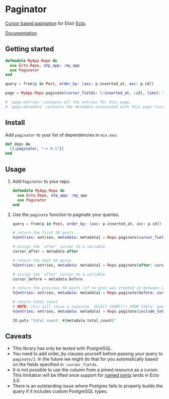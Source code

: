 # Paginator

[Cursor based pagination](http://use-the-index-luke.com/no-offset) for Elixir [Ecto](https://github.com/elixir-ecto/ecto).

[Documentation](https://hexdocs.pm/paginator)

## Getting started

```elixir
defmodule MyApp.Repo do
  use Ecto.Repo, otp_app: :my_app
  use Paginator
end

query = from(p in Post, order_by: [asc: p.inserted_at, asc: p.id])

page = MyApp.Repo.paginate(cursor_fields: [:inserted_at, :id], limit: 50)

# `page.entries` contains all the entries for this page.
# `page.metadata` contains the metadata associated with this page (cursors, limit, total count)
```

## Install

Add `paginator` to your list of dependencies in `mix.exs`:

```elixir
def deps do
  [{:paginator, "~> 0.1"}]
end
```

## Usage

1. Add `Paginator` to your repo.

    ```elixir
    defmodule MyApp.Repo do
      use Ecto.Repo, otp_app: :my_app
      use Paginator
    end
    ```

2. Use the `paginate` function to paginate your queries.

    ```elixir
    query = from(p in Post, order_by: [asc: p.inserted_at, asc: p.id])

    # return the first 50 posts
    %{entries: entries, metadata: metadata} = Repo.paginate(cursor_fields: [:inserted_at, :id], limit: 50)

    # assign the `after` cursor to a variable
    cursor_after = metadata.after

    # return the next 50 posts
    %{entries: entries, metadata: metadata} = Repo.paginate(after: cursor_after, cursor_fields: [:inserted_at, :id], limit: 50)

    # assign the `after` cursor to a variable
    cursor_before = metadata.before

    # return the previous 50 posts (if no post was created in between it should be the same list as in our first call to `paginate`)
    %{entries: entries, metadata: metadata} = Repo.paginate(before: cursor_before, cursor_fields: [:inserted_at, :id], limit: 50)

    # return total count
    # NOTE: this will issue a separate `SELECT COUNT(*) FROM table` query to the database.
    %{entries: entries, metadata: metadata} = Repo.paginate(include_total_count: true, cursor_fields: [:inserted_at, :id], limit: 50)

    IO.puts "total count: #{metadata.total_count}"
    ```

## Caveats

* This library has only be tested with PostgreSQL.
* You need to add order_by clauses yourself before passing your query to `paginate/2`. In the future we might do that
for you automatically based on the fields specified in `:cursor_fields`.
* It is not possible to use the column from a joined resource as a cursor. This limitation will be lifted once support for
[named joints](https://github.com/elixir-ecto/ecto/issues/2389) lands in Ecto 3.0.
* There is an outstanding issue where Postgrex fails to properly builds the query if it includes custom PostgreSQL types.

